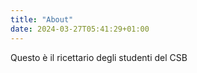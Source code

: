 ```yaml
---
title: "About"
date: 2024-03-27T05:41:29+01:00
---
```

Questo è il ricettario degli studenti del CSB
